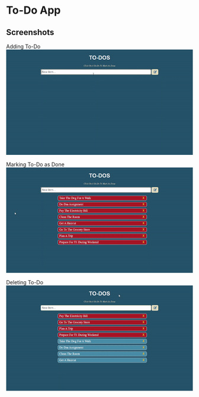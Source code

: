 # To-Do App

## Screenshots

Adding To-Do
![Screenshot1](./img/1.gif)

Marking To-Do as Done
![Screenshot2](./img/2.gif)

Deleting To-Do
![Screenshot3](./img/3.gif)
